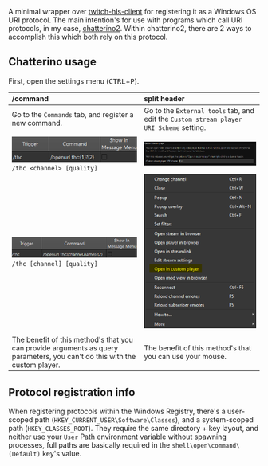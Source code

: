 A minimal wrapper over [twitch-hls-client](https://github.com/2bc4/twitch-hls-client) for registering it as a Windows OS URI protocol. The main intention's for use with programs which call URI protocols, in my case, [chatterino2](https://github.com/Chatterino/chatterino2). Within chatterino2, there are 2 ways to accomplish this which both rely on this protocol.


## Chatterino usage

First, open the settings menu (<kbd>CTRL</kbd>+<kbd>P</kbd>).

| /command                                                                                                                   | split header                                                                            |
|:---------------------------------------------------------------------------------------------------------------------------|:----------------------------------------------------------------------------------------|
| Go to the `Commands` tab, and register a new command.                                                                      | Go to the `External tools` tab, and edit the `Custom stream player URI Scheme` setting. |
|                                                                                                                            |                                                                                         |
| ![](screenshots/commands-menu.png) `/thc <channel> [quality]`                                                              | ![](screenshots/custom-stream-player.png)                                               |
| ![](screenshots/commands-menu-optional-channel.png) `/thc [channel] [quality]`                                             | ![](screenshots/split-header.png)                                                       |
|                                                                                                                            |                                                                                         |
| The benefit of this method's that you can provide arguments as query parameters, you can't do this with the custom player. | The benefit of this method's that you can use your mouse.                               |

## Protocol registration info
When registering protocols within the Windows Registry, there's a user-scoped path (`HKEY_CURRENT_USER\Software\Classes`), and a system-scoped path (`HKEY_CLASSES_ROOT`). They require the same directory + key layout, and neither use your `User` Path environment variable without spawning processes, full paths are basically required in the `shell\open\command\(Default)` key's value.
